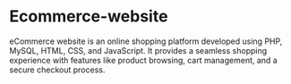 # Ecommerce-website
eCommerce website is an online shopping platform developed using PHP, MySQL, HTML, CSS, and JavaScript. It provides a seamless shopping experience with features like product browsing, cart management, and a secure checkout process.
